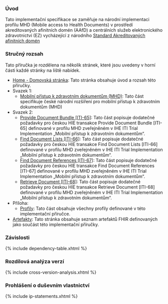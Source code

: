 ### Úvod 
Tato implementační specifikace se zaměřuje na národní implementaci profilu MHD (Mobile access to Health Documents) v prostředí akreditovaných afinitních domén (AAfD) a centrálních služeb elektronického zdravotnictví (EZ) vycházející z národního [Standard Akreditovaných afinitních domén](https://ncez.mzcr.cz/sites/default/files/media-documents/Standard%20Do%C4%8Dasn%C3%A9%20ulo%C5%BEi%C5%A1t%C4%9B%20v%200.10.pdf) 

### Stručný rozsah

Tato příručka je rozdělena na několik stránek, které jsou uvedeny v horní části každé stránky na liště nabídek.

- [Home - Domovská stránka](index.html): Tato stránka obsahuje úvod a rozsah této příručky.
- Svazek 1:
  - [Mobilní přístup k zdravotním dokumentům (MHD)](mhd.html): Tato část specifikuje české národní rozšíření pro mobilní přístup k zdravotním dokumentům (MHD) 
- Svazek 2:
  - [Provide Document Bundle [ITI-65]](iti-65-cs.html): Tato část popisuje dodatečné požadavky pro českou HIE transakce Provide Document Bundle [ITI-65] definované v profilu MHD zveřejněném v IHE ITI Trial Implementation „Mobilní přístup k zdravotním dokumentům“.
  - [Find Document Lists [ITI-66]](iti-66-cs.html): Tato část popisuje dodatečné požadavky pro českou HIE transakce Find Document Lists [ITI-66] definované v profilu MHD zveřejněném v IHE ITI Trial Implementation „Mobilní přístup k zdravotním dokumentům“.
  - [Find Document References [ITI-67]](iti-67-cs.html): Tato část popisuje dodatečné požadavky pro českou HIE transakce Find Document References [ITI-67] definované v profilu MHD zveřejněném v IHE ITI Trial Implementation „Mobilní přístup k zdravotním dokumentům“.
  - [Retrieve Document [ITI-68]](iti-68-cs.html): Tato část popisuje dodatečné požadavky pro českou HIE transakce Retrieve Document [ITI-68] definované v profilu MHD zveřejněném v IHE ITI Trial Implementation „Mobilní přístup k zdravotním dokumentům“.
- Příloha:
  - [Profily](profiles.html): Tato část obsahuje všechny profily definované v této implementační příručce.
- [Artefakty](artifacts.html): Tato stránka obsahuje seznam artefaktů FHIR definovaných jako součást této implementační příručky.

### Závislosti

{% include dependency-table.xhtml %}

### Rozdílová analýza verzí

{% include cross-version-analysis.xhtml %}

### Prohlášení o duševním vlastnictví

{% include ip-statements.xhtml %}

